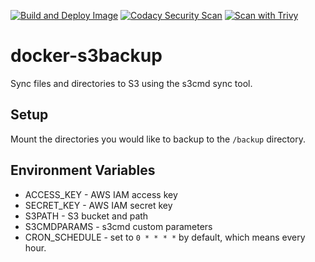 [![Build and Deploy Image](https://github.com/tkhom3/docker-s3backup/actions/workflows/build-and-deploy.yml/badge.svg)](https://github.com/tkhom3/docker-s3backup/actions/workflows/build-and-deploy.yml)
[![Codacy Security Scan](https://github.com/tkhom3/docker-s3backup/actions/workflows/codacy-analysis.yml/badge.svg)](https://github.com/tkhom3/docker-s3backup/actions/workflows/codacy-analysis.yml)
[![Scan with Trivy](https://github.com/tkhom3/docker-s3backup/actions/workflows/scan-with-trivy-pr.yaml/badge.svg)](https://github.com/tkhom3/docker-s3backup/actions/workflows/scan-with-trivy-pr.yaml)

# docker-s3backup

Sync files and directories to S3 using the s3cmd sync tool.

## Setup
Mount the directories you would like to backup to the `/backup` directory.

## Environment Variables
- ACCESS_KEY - AWS IAM access key
- SECRET_KEY - AWS IAM secret key
- S3PATH - S3 bucket and path
- S3CMDPARAMS - s3cmd custom parameters
- CRON_SCHEDULE - set to `0 * * * *` by default, which means every hour.
 
